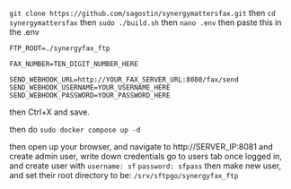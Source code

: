 `git clone https://github.com/sagostin/synergymattersfax.git`
then
`cd synergymattersfax`
then
`sudo ./build.sh`
then
`nano .env`
then paste this in the .env
```
FTP_ROOT=./synergyfax_ftp

FAX_NUMBER=TEN_DIGIT_NUMBER_HERE

SEND_WEBHOOK_URL=http://YOUR_FAX_SERVER_URL:8080/fax/send
SEND_WEBHOOK_USERNAME=YOUR_USERNAME_HERE
SEND_WEBHOOK_PASSWORD=YOUR_PASSWORD_HERE
```
then Ctrl+X and save.

then do
`sudo docker compose up -d`

then open up your browser, and navigate to http://SERVER_IP:8081
and create admin user, write down credentials
go to users tab once logged in, and create user with
`username: sf`
`password: sfpass`
then make new user, and set their root directory to be: `/srv/sftpgo/synergyfax_ftp`